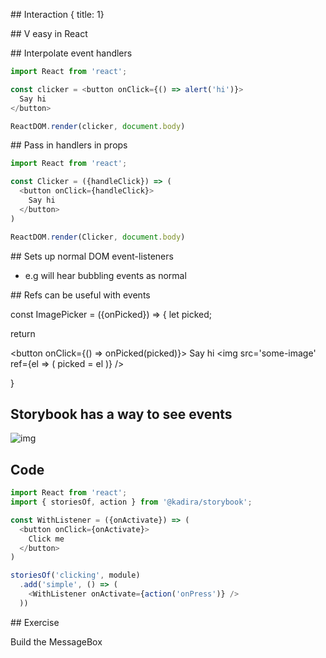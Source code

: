 
## Interaction
{ title: 1}

## V easy in React

## Interpolate event handlers

```javascript
import React from 'react';

const clicker = <button onClick={() => alert('hi')}>
  Say hi 
</button>

ReactDOM.render(clicker, document.body)
```

## Pass in handlers in props

```javascript
import React from 'react';

const Clicker = ({handleClick}) => (
  <button onClick={handleClick}>
    Say hi 
  </button>
)

ReactDOM.render(Clicker, document.body)
```

## Sets up normal DOM event-listeners

- e.g will hear bubbling events as normal

## Refs can be useful with events


const ImagePicker = ({onPicked}) => {
  let picked;

  return <div>
    <button onClick={() => onPicked(picked)}>
      Say hi 
    </button>
    <img src='some-image' 
         ref={el => ( picked = el )} />
  </div>
}



## Storybook has a way to see events

![img](./img/storybook-events.png)

## Code

```javascript
import React from 'react';
import { storiesOf, action } from '@kadira/storybook';

const WithListener = ({onActivate}) => (
  <button onClick={onActivate}>
    Click me
  </button>
)

storiesOf('clicking', module)
  .add('simple', () => (
    <WithListener onActivate={action('onPress')} />
  ))
```

## Exercise

  Build the MessageBox

